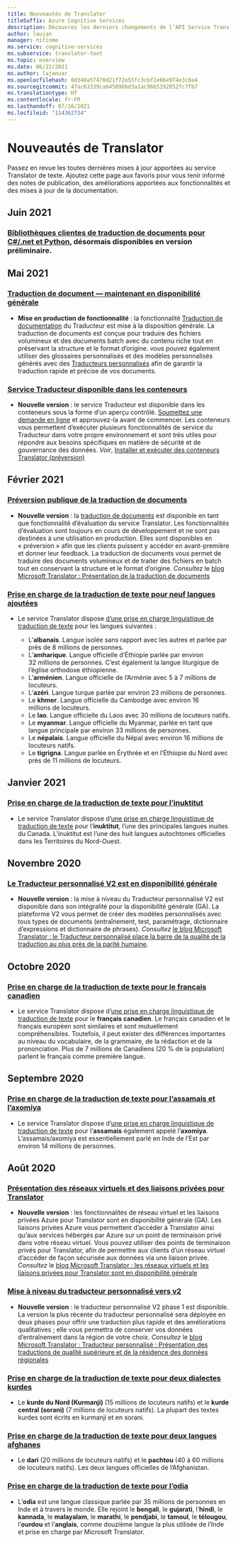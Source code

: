 ```yaml
---
title: Nouveautés de Translator
titleSuffix: Azure Cognitive Services
description: Découvrez les derniers changements de l’API Service Translator.
author: laujan
manager: nitinme
ms.service: cognitive-services
ms.subservice: translator-text
ms.topic: overview
ms.date: 06/22/2021
ms.author: lajanuar
ms.openlocfilehash: 8d348a57470d21f72e55fc3cbf2e66e974e3c8a4
ms.sourcegitcommit: 47ac63339ca645096bd3a1ac96b5192852fc7fb7
ms.translationtype: HT
ms.contentlocale: fr-FR
ms.lasthandoff: 07/16/2021
ms.locfileid: "114362734"
---
```

<!-- markdownlint-disable MD024 -->
<!-- markdownlint-disable MD036 -->
# <a name="whats-new-in-translator"></a>Nouveautés de Translator

Passez en revue les toutes dernières mises à jour apportées au service Translator de texte. Ajoutez cette page aux favoris pour vous tenir informé des notes de publication, des améliorations apportées aux fonctionnalités et des mises à jour de la documentation.

## <a name="june-2021"></a>Juin 2021

### <a name="document-translation-client-libraries-for-cnet-and-pythonnow-available-in-prerelease"></a>[Bibliothèques clientes de traduction de documents pour C#/.net et Python](document-translation/client-sdks.md), désormais disponibles en version préliminaire.

## <a name="may-2021"></a>Mai 2021

### <a name="document-translation--now-in-general-availability"></a>[Traduction de document ― maintenant en disponibilité générale](https://www.microsoft.com/translator/blog/2021/05/25/translate-full-documents-with-document-translation-%e2%80%95-now-in-general-availability/)

* **Mise en production de fonctionnalité** : la fonctionnalité [Traduction de documentation](document-translation/overview.md) du Traducteur est mise à la disposition générale. La traduction de documents est conçue pour traduire des fichiers volumineux et des documents batch avec du contenu riche tout en préservant la structure et le format d’origine. vous pouvez également utiliser des glossaires personnalisés et des modèles personnalisés générés avec des [Traducteurs personnalisés](custom-translator/overview.md) afin de garantir la traduction rapide et précise de vos documents.

### <a name="translator-service-available-in-containers"></a>[Service Traducteur disponible dans les conteneurs](https://www.microsoft.com/translator/blog/2021/05/25/translator-service-now-available-in-containers/)

* **Nouvelle version** : le service Traducteur est disponible dans les conteneurs sous la forme d’un aperçu contrôlé. [Soumettez une demande en ligne](https://aka.ms/csgate-translator) et approuvez-la avant de commencer. Les conteneurs vous permettent d’exécuter plusieurs fonctionnalités de service du Traducteur dans votre propre environnement et sont très utiles pour répondre aux besoins spécifiques en matière de sécurité et de gouvernance des données. *Voir*, [Installer et exécuter des conteneurs Translator (préversion)](containers/translator-how-to-install-container.md)

## <a name="february-2021"></a>Février 2021

### <a name="document-translation-public-preview"></a>[Préversion publique de la traduction de documents](https://www.microsoft.com/translator/blog/2021/02/17/introducing-document-translation/)

* **Nouvelle version** : la [traduction de documents](document-translation/overview.md) est disponible en tant que fonctionnalité d’évaluation du service Translator. Les fonctionnalités d’évaluation sont toujours en cours de développement et ne sont pas destinées à une utilisation en production. Elles sont disponibles en « préversion » afin que les clients puissent y accéder en avant-première et donner leur feedback. La traduction de documents vous permet de traduire des documents volumineux et de traiter des fichiers en batch tout en conservant la structure et le format d’origine. _Consultez_ le [blog Microsoft Translator : Présentation de la traduction de documents](https://www.microsoft.com/translator/blog/2021/02/17/introducing-document-translation/)

### <a name="text-translation-support-for-nine-added-languages"></a>[Prise en charge de la traduction de texte pour neuf langues ajoutées](https://www.microsoft.com/translator/blog/2021/02/22/microsoft-translator-releases-nine-new-languages-for-international-mother-language-day-2021/)

* Le service Translator dispose [d’une prise en charge linguistique de traduction de texte](language-support.md) pour les langues suivantes :

  * L’**albanais**. Langue isolée sans rapport avec les autres et parlée par près de 8 millions de personnes.
  * L’**amharique**. Langue officielle d’Éthiopie parlée par environ 32 millions de personnes. C’est également la langue liturgique de l’église orthodoxe éthiopienne.
  * L’**arménien**. Langue officielle de l’Arménie avec 5 à 7 millions de locuteurs.
  * L’**azéri**. Langue turque parlée par environ 23 millions de personnes.
  * Le **khmer**. Langue officielle du Cambodge avec environ 16 millions de locuteurs.
  * Le **lao**. Langue officielle du Laos avec 30 millions de locuteurs natifs.
  * Le **myanmar**. Langue officielle du Myanmar, parlée en tant que langue principale par environ 33 millions de personnes.
  * Le **népalais**. Langue officielle du Népal avec environ 16 millions de locuteurs natifs.
  * Le **tigrigna**. Langue parlée en Érythrée et en l’Éthiopie du Nord avec près de 11 millions de locuteurs.

## <a name="january-2021"></a>Janvier 2021

### <a name="text-translation-support-for-inuktitut"></a>[Prise en charge de la traduction de texte pour l’inuktitut](https://www.microsoft.com/translator/blog/2021/01/27/inuktitut-is-now-available-in-microsoft-translator/)

* Le service Translator dispose d’[une prise en charge linguistique de traduction de texte](language-support.md) pour l’**inuktitut**, l’une des principales langues inuites du Canada. L’inuktitut est l’une des huit langues autochtones officielles dans les Territoires du Nord-Ouest.

## <a name="november-2020"></a>Novembre 2020

### <a name="custom-translator-v2-is-generally-available"></a>[Le Traducteur personnalisé V2 est en disponibilité générale](https://www.microsoft.com/translator/blog/2021/01/27/inuktitut-is-now-available-in-microsoft-translator/)

* **Nouvelle version** : la mise à niveau du Traducteur personnalisé V2 est disponible dans son intégralité pour la disponibilité générale (GA). La plateforme V2 vous permet de créer des modèles personnalisés avec tous types de documents (entraînement, test, paramétrage, dictionnaire d’expressions et dictionnaire de phrases). _Consultez_ [le blog Microsoft Translator : le Traducteur personnalisé place la barre de la qualité de la traduction au plus près de la parité humaine](https://www.microsoft.com/translator/blog/2020/11/12/microsoft-custom-translator-pushes-the-translation-quality-bar-closer-to-human-parity).

## <a name="october-2020"></a>Octobre 2020

### <a name="text-translation-support-for-canadian-french"></a>[Prise en charge de la traduction de texte pour le français canadien](https://www.microsoft.com/translator/blog/2020/10/20/cest-tiguidou-ca-translator-adds-canadian-french/)

* Le service Translator dispose d’[une prise en charge linguistique de traduction de texte](language-support.md) pour le **français canadien**. Le français canadien et le français européen sont similaires et sont mutuellement compréhensibles. Toutefois, il peut exister des différences importantes au niveau du vocabulaire, de la grammaire, de la rédaction et de la prononciation. Plus de 7 millions de Canadiens (20 % de la population) parlent le français comme première langue.

## <a name="september-2020"></a>Septembre 2020

### <a name="text-translation-support-for-assamese-and-axomiya"></a>[Prise en charge de la traduction de texte pour l’assamais et l’axomiya](https://www.microsoft.com/translator/blog/2020/09/29/assamese-text-translation-is-here/)

* Le service Translator dispose d’[une prise en charge linguistique de traduction de texte](language-support.md) pour l’**assamais** également appelé l’**axomiya**.  L’assamais/axomiya est essentiellement parlé en Inde de l’Est par environ 14 millions de personnes.

## <a name="august-2020"></a>Août 2020

### <a name="introducing-virtual-networks-and-private-links-for-translator"></a>[Présentation des réseaux virtuels et des liaisons privées pour Translator](https://www.microsoft.com/translator/blog/2020/08/19/virtual-networks-and-private-links-for-translator-are-now-generally-available/)

* **Nouvelle version** : les fonctionnalités de réseau virtuel et les liaisons privées Azure pour Translator sont en disponibilité générale (GA).  Les liaisons privées Azure vous permettent d’accéder à Translator ainsi qu’aux services hébergés par Azure sur un point de terminaison privé dans votre réseau virtuel. Vous pouvez utiliser des points de terminaison privés pour Translator, afin de permettre aux clients d’un réseau virtuel d’accéder de façon sécurisée aux données via une liaison privée. _Consultez_ le [blog Microsoft Translator : les réseaux virtuels et les liaisons privées pour Translator sont en disponibilité générale](https://www.microsoft.com/translator/blog/2020/08/19/virtual-networks-and-private-links-for-translator-are-now-generally-available/)

### <a name="custom-translator-upgrade-to-v2"></a>[Mise à niveau du traducteur personnalisé vers v2](https://www.microsoft.com/translator/blog/2020/08/05/custom-translator-v2-is-now-available/)

* **Nouvelle version** : le traducteur personnalisé V2 phase 1 est disponible. La version la plus récente du traducteur personnalisé sera déployée en deux phases pour offrir une traduction plus rapide et des améliorations qualitatives ; elle vous permettra de conserver vos données d’entraînement dans la région de votre choix. *Consultez* le [blog Microsoft Translator : Traducteur personnalisé : Présentation des traductions de qualité supérieure et de la résidence des données régionales](https://www.microsoft.com/translator/blog/2020/08/05/custom-translator-v2-is-now-available/)

### <a name="text-translation-support-for-two-kurdish-dialects"></a>[Prise en charge de la traduction de texte pour deux dialectes kurdes](https://www.microsoft.com/translator/blog/2020/08/20/translator-adds-two-kurdish-dialects-for-text-translation/)

* Le **kurde du Nord (Kurmanji)** (15 millions de locuteurs natifs) et le **kurde central (sorani)** (7 millions de locuteurs natifs). La plupart des textes kurdes sont écrits en kurmanji et en sorani.

### <a name="text-translation-support-for-two-afghan-languages"></a>[Prise en charge de la traduction de texte pour deux langues afghanes](https://www.microsoft.com/translator/blog/2020/08/17/translator-adds-dari-and-pashto-text-translation/)

* Le **dari** (20 millions de locuteurs natifs) et le **pachtou** (40 à 60 millions de locuteurs natifs). Les deux langues officielles de l’Afghanistan.

### <a name="text-translation-support-for-odia"></a>[Prise en charge de la traduction de texte pour l’odia](https://www.microsoft.com/translator/blog/2020/08/13/odia-language-text-translation-is-now-available-in-microsoft-translator/)

* L’**odia** est une langue classique parlée par 35 millions de personnes en Inde et à travers le monde. Elle rejoint le **bengali**, le  **gujarati**, l’**hindi**, le **kannada**, le **malayalam**, le **marathi**, le **pendjabi**, le **tamoul**, le **télougou**, l’**ourdou** et l’**anglais**, comme douzième langue la plus utilisée de l’Inde et prise en charge par Microsoft Translator.
